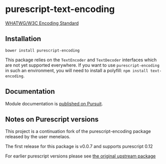# purescript-text-encoding

[WHATWG/W3C Encoding Standard](https://encoding.spec.whatwg.org/)

## Installation

```
bower install purescript-encoding
```

This package relies on the `TextEncoder` and `TextDecoder` interfaces which are
not yet supported everywhere. If you want to use `purescript-encoding` in such
an environment, you will need to install a polyfill: `npm install
text-encoding`.

## Documentation

Module documentation is [published on Pursuit](http://pursuit.purescript.org/packages/purescript-encoding).

## Notes on Purescript versions

This project is a continuation fork of the purescript-encoding package released by the user menelaos.

The first release for this package is v0.0.7 and supports purescript 0.12

For earlier purescript versions please see [the original upstream package](https://github.com/menelaos/purescript-encoding)

